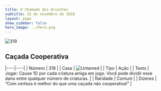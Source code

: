 ```yaml
---
title: O Chamado dos Arcontes
subtitle: 15 de novembro de 2018
layout: page
show_sidebar: false
hero_image: ../hero.png
---
```


![319](https://cdn.keyforgegame.com/media/card_front/pt/341_319_75P9X98FJQHV_pt.png)

## Caçada Cooperativa

|----|----|
| Número | 319 |
| Casa | ![Untamed](https://archonarcana.com/images/thumb/b/bd/Untamed.png/22px-Untamed.png "Indomados") |
| Tipo | Ação |
| Texto | Jogar: Cause 1D por cada criatura amiga em jogo. Você pode dividir esse dano entre qualquer número de criaturas. |
| Raridade | Comum |
| Dizeres | “Com certeza é melhor do que uma caçada  não cooperativa!” |
